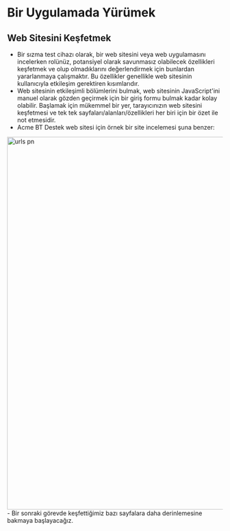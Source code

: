 # Bir Uygulamada Yürümek
## Web Sitesini Keşfetmek
- Bir sızma test cihazı olarak, bir web sitesini veya web uygulamasını incelerken rolünüz, potansiyel olarak savunmasız olabilecek özellikleri keşfetmek ve olup olmadıklarını değerlendirmek için bunlardan yararlanmaya çalışmaktır. Bu özellikler genellikle web sitesinin kullanıcıyla etkileşim gerektiren kısımlarıdır.
- Web sitesinin etkileşimli bölümlerini bulmak, web sitesinin JavaScript'ini manuel olarak gözden geçirmek için bir giriş formu bulmak kadar kolay olabilir. Başlamak için mükemmel bir yer, tarayıcınızın web sitesini keşfetmesi ve tek tek sayfaları/alanları/özellikleri her biri için bir özet ile not etmesidir.
- Acme BT Destek web sitesi için örnek bir site incelemesi şuna benzer:
<img width="869" alt="urls pn" src="https://user-images.githubusercontent.com/86947080/185309717-3d6cc3c7-1ca5-4a45-ad5d-233d268b1939.png">
- Bir sonraki görevde keşfettiğimiz bazı sayfalara daha derinlemesine bakmaya başlayacağız.
